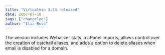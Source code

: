 ```yaml
---
title: "Virtualmin 3.44 released"
date: 2007-07-18
tags: ["changelog"]
author: "Ilia Ross"
---
```


The version includes Webalizer stats in cPanel imports, allows control over the creation of catchall aliases, and adds a option to delete aliases when email is disabled for a domain.
